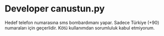 # Developer canustun.py
Hedef telefon numarasına sms bombardımanı yapar.
Sadece Türkiye (+90) numaraları için geçerlidir.
Kötü kullanımdan sorumluluk kabul etmiyorum.
